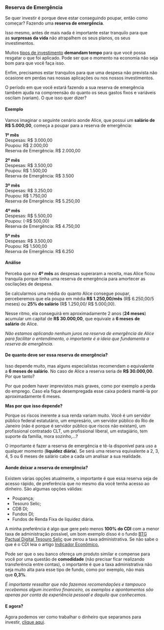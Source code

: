### Reserva de Emergência

Se quer investir é porque deve estar conseguindo poupar, então como começar? Fazendo uma **reserva de emergência**.

Isso mesmo, antes de mais nada é importante estar tranquilo para que as **surpresas da vida** não atrapalhem os seus planos, os seus investimentos.

Muitos [tipos de investimento]() **demandam tempo** para que você possa resgatar o que foi aplicado. Pode ser que o momento na economia não seja bom para que você faça isso.

Enfim, precisamos estar tranquilos para que uma despesa não prevista não ocasione em perdas nas nossas aplicações ou nos nossos investimentos.

O período em que você estará fazendo a sua reserva de emergência também ajuda na compreensão do quanto os seus gastos fixos e variáveis oscilam (variam). O que isso quer dizer?

#### Exemplo

Vamos imaginar o seguinte cenário aonde Alice, que possui um **salário de R$ 5.000,00**, começa a poupar para a reserva de emergência:

**1º mês**  
Despesas: R$ 3.000,00  
Poupou: R$ 2.000,00  
Reserva de Emergência: R$ 2.000,00  

**2º mês**  
Despesas: R$ 3.500,00  
Poupou: R$ 1.500,00  
Reserva de Emergência: R$ 3.500

**3º mês**  
Despesas: R$ 3.250,00  
Poupou: R$ 1.750,00  
Reserva de Emergência: R$ 5.250,00

**4º mês**  
Despesas: R$ 5.500,00  
Poupou: (-R$ 500,00)  
Reserva de Emergência: R$ 4.750,00

**5º mês**  
Despesas: R$ 3.500,00  
Poupou: R$ 1.500,00  
Reserva de Emergência: R$ 6.250

#### Análise

Perceba que no **4º mês** as despesas superaram a receita, mas Alice ficou tranquila porque tinha uma reserva de emergência para amortecer as oscilações de despesa.

Se calcularmos uma média do quanto Alice consegue poupar, perceberemos que ela poupa em média **R$ 1.250,00/mês** (R$ 6.250,00/5 meses) ou **25% do salário** (R$ 1.250,00/ R$ 5.000,00).

Nesse ritmo, ela conseguirá em aproximadamente 2 anos (**24 meses**) acumular um capital de **R$ 30.000,00**, que equivale a **6 meses** **de salário** de Alice.

*Não estamos aplicando nenhum juros na reserva de emergência de Alice para facilitar o entendimento, o importante é a ideia que fundamenta a reserva de emergência.*

#### De quanto deve ser essa reserva de emergência?

Isso depende muito, mas alguns especialistas recomendam o equivalente a **6 meses de salário**. No caso de Alice a reserva seria de **R$ 30.000,00**. Por que tanto?

Por que podem haver imprevistos mais graves, como por exemplo a perda do emprego. Caso ela fique desempregada esse caixa poderá mantê-la por aproximadamente 6 meses.

**Mas por que isso depende?**

Porque os riscos inerente a sua renda variam muito. Você é um servidor público federal estatutário, um empresário, um servidor público do Rio de Janeiro (não é porque é servidor público que riscos não existam), um profissional contratado CLT, um profissional liberal, um estagiário, tem suporte da família, mora sozinho,…?

O importante é fazer a reserva de emergência e tê-la disponível para uso a qualquer momento (**liquidez diária**). Se será uma reserva equivalente a 2, 3, 4, 5 ou 6 meses de salário cabe a cada um analisar a sua realidade.

#### Aonde deixar a reserva de emergência?

Existem várias opções atualmente, o importante é que essa reserva seja de acesso rápido, de preferência que no mesmo dia você tenha acesso ao dinheiro. São algumas opções válidas:

- Poupança;
- Tesouro Selic;
- CDB DI;
- Fundos DI;
- Fundos de Renda Fixa de liquidez diária.

A minha preferência é algo que gere pelo menos **100% do CDI** com a menor taxa de administração possível, um bom exemplo disso é o fundo [BTG Pactual Digital Tesouro Selic](https://www.btgpactualdigital.com/l/tesouro) que zerou a taxa administrativa. Se não sabe o que é o CDI leia o artigo [Indicador Econômico.]()

Pode ser que o seu banco ofereça um produto similar e compense para você por uma questão de **comodidade** (não precisar ficar realizando transferência entre contas), o importante é que a taxa administrativa não seja muito alta para esse tipo de fundo, como por exemplo, não mais que **0,3%**.

*É importante ressaltar que não fazemos recomendações e tampouco recebemos algum incentivo financeiro, os exemplos e apontamentos são apenas por conta da experiência pessoal e daquilo que conhecemos.*

#### E agora?

Agora podemos ver como trabalhar o dinheiro que separamos para investir, [clique aqui]().
